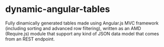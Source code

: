 dynamic-angular-tables
======================

Fully dinamically generated tables made using Angular.js MVC framework (including sorting and advanced row filtering), written as an AMD (Require.js) module that support any kind of JSON data model that comes from an REST endpoint. 
